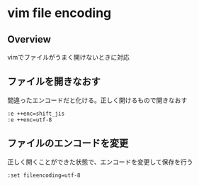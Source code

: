 # vim file encoding

## Overview
vimでファイルがうまく開けないときに対応
## ファイルを開きなおす
間違ったエンコードだと化ける。正しく開けるもので開きなおす

    :e ++enc=shift_jis
    :e ++enc=utf-8

## ファイルのエンコードを変更
正しく開くことができた状態で、エンコードを変更して保存を行う

    :set fileencoding=utf-8
